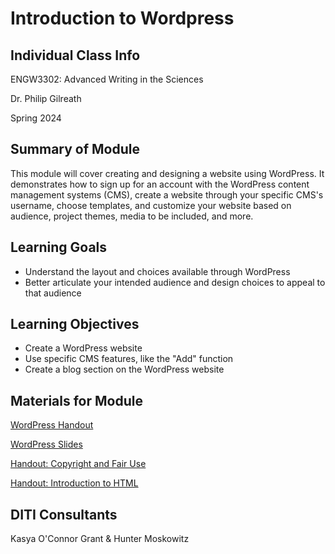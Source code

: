 <h1>Introduction to Wordpress</h1>

<h2>Individual Class Info</h2>

ENGW3302: Advanced Writing in the Sciences

Dr. Philip Gilreath

Spring 2024

<h2>Summary of Module</h2>

This module will cover creating and designing a website using WordPress. It demonstrates how to sign up for an account with the WordPress content management systems (CMS), create a website through your specific CMS's username, choose templates, and customize your website based on audience, project themes, media to be included, and more.

<h2>Learning Goals</h2>

* Understand the layout and choices available through WordPress
* Better articulate your intended audience and design choices to appeal to that audience

<h2>Learning Objectives</h2>

* Create a WordPress website
* Use specific CMS features, like the "Add" function
* Create a blog section on the WordPress website

<h2>Materials for Module</h2>

[WordPress Handout](https://github.com/NULabNortheastern/digitalassignmentshowcase/blob/master/handouts/website-building/Handout-WordPress.pdf)

[WordPress Slides](https://github.com/NULabNortheastern/digitalassignmentshowcase/blob/7f2f48b8e6162113b38d6708d3439248d26df6d6/website-building/sp24-gilreath-engw3302-wordpress/SP24-Gilreath-ENGW3302-WordPress-Slides.pdf)

[Handout: Copyright and Fair Use](https://github.com/NULabNortheastern/digitalassignmentshowcase/blob/master/handouts/Copyright-Fair-Use.pdf)

[Handout: Introduction to HTML](https://github.com/NULabNortheastern/digitalassignmentshowcase/blob/main/handouts/HTML-Introduction.pdf)

<h2>DITI Consultants</h2>

Kasya O'Connor Grant & Hunter Moskowitz
